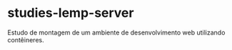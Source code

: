 # studies-lemp-server
Estudo de montagem de um ambiente de desenvolvimento web utilizando contêineres.
